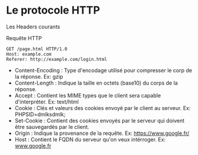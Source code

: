 # Le protocole HTTP
Les Headers courants

Requête HTTP
```http
GET /page.html HTTP/1.0
Host: example.com
Referer: http://example.com/login.html
```

- Content-Encoding : Type d'encodage utilisé pour compresser le corp de la réponse. Ex: gzip
- Content-Length : Indique la taille en octets (base10) du corps de la réponse.
- Accept : Contient les MIME types que le client sera capable d'interpréter. Ex: text/html
- Cookie : Clés et valeurs des cookies envoyé par le client au serveur. Ex: PHPSID=dmlksdmlk;
- Set-Cookie : Contient des cookies envoyés par le serveur qui doivent être sauvegardés par le client.
- Origin : Indique la provenance de la requête. Ex: https://www.google.fr/
- Host : Contient le FQDN du serveur qu'on veux intérroger. Ex: www.google.fr